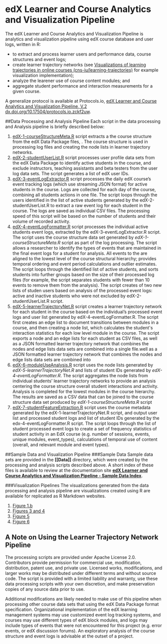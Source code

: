 # edX Learner and Course Analytics and Visualization Pipeline
The edX Learner and Course Analytics and Visualization Pipeline is analytics and visualization pipeline using edX course database and user logs, written in R:

* to extract and process learner users and performance data, course structures and event logs;
* create learner trajectory networks (see [Visualizations of learning trajectories in online courses (cns-iu/learning-trajectories)](https://github.com/cns-iu/learning-trajectories) for example visualization implementation);
* analyze the learener use of course content modules; and 
* aggregate student performance and interaction measurements for a given course.

A generalize protocol is available at Protocols.io, [edX Learner and Course Analytics and Visualization Pipeline, V.2](https://www.protocols.io/view/edx-learner-and-course-analytics-and-visualization-zckf2uw) [dx.doi.org/10.17504/protocols.io.zckf2uw](dx.doi.org/10.17504/protocols.io.zckf2uw).

##Data Processing and Analysis Pipeline
Each script in the data processing and Analysis pipeline is briefly described below:
1.	[edX-1-courseStructureMeta.R](https://github.com/mginda/edx-learnertrajectorynetpipeline/blob/master/edX-1-courseStructureMeta.R) script extracts a the course structure from the edX Data Package files, . The course structure is used in processing log files and creating the node lists in learner trajectory networks. 
2.	[edX-2-studentUserList.R](https://github.com/mginda/edx-learnertrajectorynetpipeline/blob/master/edX-2-studentUserList.R) 	script processes user profile data sets from the edX Data Package to identify active students in the course, and exclude instructors, teaching assistants and beta testers from the user log data sets. The script generates a list of edX user IDs.
3.	[edX-3-eventLogExtractor.R](https://github.com/mginda/edx-learnertrajectorynetpipeline/blob/master/edX-3-eventLogExtractor.R) script processes the daily edX course’s event tracking logs (which use streaming JSON format) for active students in the course. Logs are collected for each day of the course, combining all students actions in one file. The script loops through the users identified in the list of active students generated by the edX-2-studentUserList.R to extract a raw event log for each student in the course. The logs are saved as individual CSV files. The processing speed of this script will be based on the number of students and their volume of recorded activity. 
4.	[edX-4-eventLogFormatter.R](https://github.com/mginda/edx-learnertrajectorynetpipeline/blob/master/edX-4-eventLogFormatter.R) script processes the individual active students event logs, extracted by the edX-3-eventLogExtractor.R script. The script uses the course structure data set generated by *edX-1-courseStructureMeta.R* script as part of the log processing. 
The script allows a researcher to identify the types of events that are maintained in the final event logs for a student for analysis. All events to the are aligned to the lowest level of the course structural hierarchy; provides temporal ordering and event period calculations and outlier estimates. The script loops through the identified list of active students, and sorts students into further groups based on the size of their processed log files (for example, the script separates students with fewer than 10 events to remove them from the analysis). The script creates of two new lists of studen users based on analysis of the processed event logs: active and inactive students who were not excluded by edX-2-studentUserList.R script.
5.	[edX-5-learnerTrajectoryNet.R](https://github.com/mginda/edx-learnertrajectorynetpipeline/blob/master/edX-5-learnerTrajectoryNet.R)  script creates a learner trajectory network for each student in the course based on the individual’s processed event logs and user list generated by edX-4-eventLogFormatter.R. The script first creates an edge list to document transitions between modules in a course, and then creating a node list, which calculates the student's interaction statistics for each low level module in the course. The script exports a node and an edge lists for each student as CSV files, as well as a JSON formatted learner trajectory network that combines the nodes and edge lists data sets are combined into a single file.well as a JSON formatted learner trajectory network that combines the nodes and edge lists data sets are combined into 
6.	[edX-6-moduleUseAnalysis.R](https://github.com/mginda/edx-learnertrajectorynetpipeline/blob/master/edX-6-moduleUseAnalysis.R) script uses the node lists generated by *edX-5-learnerTrajectoryNet.R* and lists of student IDs generated by *edX-4-eventLogFormatter.R*. The script aggregates the node lists from individual students’ learner trajectory networks to provide an analysis centering the course structure overall student interactions and activity. Analysis is completed for the lowest modules in the course hierarchy. The results are saved as a CSV data that can be joined to the course structure data set produced by *edX-1-courseStructureMeta.R* script
7.	[edX-7-studentFeatureExtraction.R](https://github.com/mginda/edx-learnertrajectorynetpipeline/blob/master/edX-7-studentFeatureExtraction.R) script uses the course metadata generated by the edX-1-learnerTrajectoryNet.R script, and output user list and processed student logs and list of student IDs generated by the edx-4-eventLogFormatter.R script. The script loops through the list of student processed event logs to create a set of frequency statistics of student activity in an EdX course (e.g. number of sessions, events, unique modules, event_types), calculations of temporal use of content (overall, and relevant module and event types).

##Sample Data and Visualization Pipeline
###Sample Data
Sample data sets are provided in the **[[Data]]** directory, which were created by the processing and analysis scripts described above. A short index of these files is available to review at the documentation site **[edX Learner and Course Analytics and Visualization Pipeline - Sample Data Index](https://cns-iu.github.io/edx-learnertrajectorynetpipeline/index.html)**.

###Visualization Pipelines
The visualizations generated from the data processing and analysis pipeline are visualizations created using R are available for replicated as R Markdown websites. 
1. [Figure 1.b](https://cns-iu.github.io/edx-learnertrajectorynetpipeline/edx-8-figure1-B.html)
2. [Figures 3 and 4](https://cns-iu.github.io/edx-learnertrajectorynetpipeline/edx-8-figure3and4.html)
3. [Figure 5](https://cns-iu.github.io/edx-learnertrajectorynetpipeline/edx-8-figure5.html)
6. [Figure 6](https://cns-iu.github.io/edx-learnertrajectorynetpipeline/edx-8-figure6.html)

## A Note on Using the Learner Trajectory Network Pipeline
The processing scripts are provided under Apache License 2.0. Contributors provide permission for commercial use, modification, distribution, patent use, and private use.  Licensed works, modifications, and larger works may be distributed under different terms and without source code. The script is provided with a limited liability and warranty, use these data processing scripts with your own discretion, and make preservation copies of any source data prior to use.

Additional modifications are likely needed to make use of this pipeline when processing other course data sets that using the edX Data Package format specification. Organizational implementation of the edX learning management systems may use customized event log tracking systems, and courses may use different types of edX block modules, and logs may include types of events that were not encountered for this project (e.g. error events, or edX discussion forums). An exploratory analysis of the course structure and event logs is advisable at the outset of a project.
